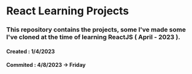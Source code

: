 # React Learning Projects

### This repository contains the projects, some I've made some I've cloned at the time of learning ReactJS ( April - 2023 ).

#### Created : 1/4/2023

#### Commited : 4/8/2023 -> Friday
